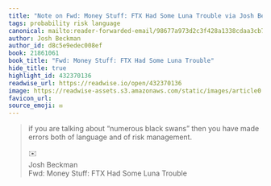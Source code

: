 ```yaml
---
title: "Note on Fwd: Money Stuff: FTX Had Some Luna Trouble via Josh Beckman"
tags: probability risk language
canonical: mailto:reader-forwarded-email/98677a973d2c3f428a1338cdaa3cb7ec
author: Josh Beckman
author_id: d8c5e9edec008ef
book: 21861061
book_title: "Fwd: Money Stuff: FTX Had Some Luna Trouble"
hide_title: true
highlight_id: 432370136
readwise_url: https://readwise.io/open/432370136
image: https://readwise-assets.s3.amazonaws.com/static/images/article0.00998d930354.png
favicon_url: 
source_emoji: ✉️
---
```


> if you are talking about “numerous black swans” then you have made errors both of language and of risk management.
> <div class="quoteback-footer"><div class="quoteback-avatar"><span class="mini-emoji"> ✉️</span></div><div class="quoteback-metadata"><div class="metadata-inner"><span style="display:none">FROM:</span><div aria-label="Josh Beckman" class="quoteback-author"> Josh Beckman</div><div aria-label="Fwd: Money Stuff: FTX Had Some Luna Trouble" class="quoteback-title"> Fwd: Money Stuff: FTX Had Some Luna Trouble</div></div></div></div>